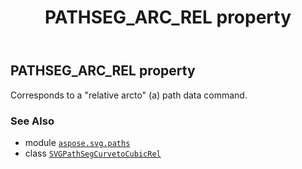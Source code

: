 ﻿---
title: PATHSEG_ARC_REL property
second_title: Aspose.SVG for Python via .NET API References
description: 
type: docs
weight: 50
url: /python-net/aspose.svg.paths/svgpathsegcurvetocubicrel/pathseg_arc_rel/
is_root: false
---

## PATHSEG_ARC_REL property


Corresponds to a "relative arcto" (a) path data command.

### See Also
* module [`aspose.svg.paths`](../../)
* class [`SVGPathSegCurvetoCubicRel`](/svg/python-net/aspose.svg.paths/svgpathsegcurvetocubicrel)
